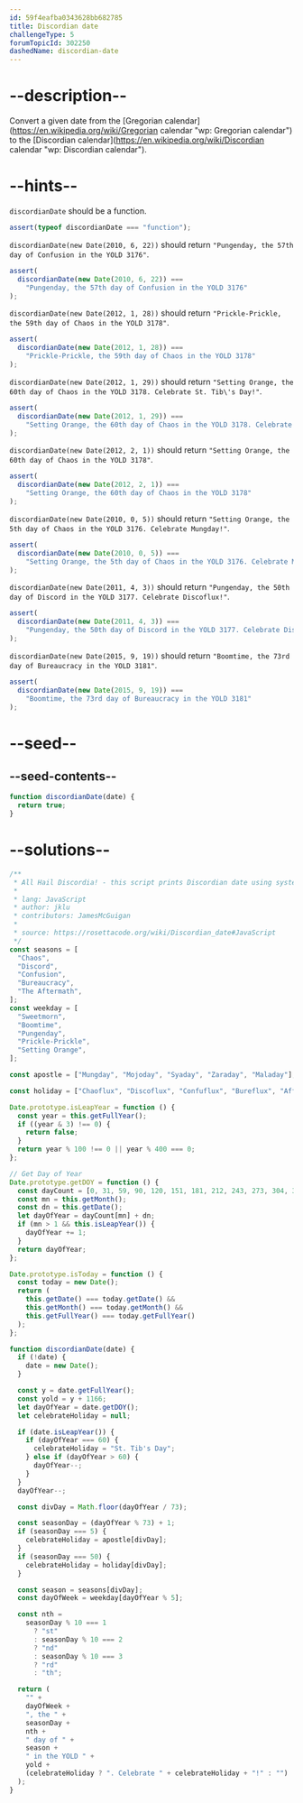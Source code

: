 ```yaml
---
id: 59f4eafba0343628bb682785
title: Discordian date
challengeType: 5
forumTopicId: 302250
dashedName: discordian-date
---
```


# --description--

Convert a given date from the [Gregorian calendar](https://en.wikipedia.org/wiki/Gregorian calendar "wp: Gregorian calendar") to the [Discordian calendar](https://en.wikipedia.org/wiki/Discordian calendar "wp: Discordian calendar").

# --hints--

`discordianDate` should be a function.

```js
assert(typeof discordianDate === "function");
```

`discordianDate(new Date(2010, 6, 22))` should return `"Pungenday, the 57th day of Confusion in the YOLD 3176"`.

```js
assert(
  discordianDate(new Date(2010, 6, 22)) ===
    "Pungenday, the 57th day of Confusion in the YOLD 3176"
);
```

`discordianDate(new Date(2012, 1, 28))` should return `"Prickle-Prickle, the 59th day of Chaos in the YOLD 3178"`.

```js
assert(
  discordianDate(new Date(2012, 1, 28)) ===
    "Prickle-Prickle, the 59th day of Chaos in the YOLD 3178"
);
```

`discordianDate(new Date(2012, 1, 29))` should return `"Setting Orange, the 60th day of Chaos in the YOLD 3178. Celebrate St. Tib\'s Day!"`.

```js
assert(
  discordianDate(new Date(2012, 1, 29)) ===
    "Setting Orange, the 60th day of Chaos in the YOLD 3178. Celebrate St. Tib's Day!"
);
```

`discordianDate(new Date(2012, 2, 1))` should return `"Setting Orange, the 60th day of Chaos in the YOLD 3178"`.

```js
assert(
  discordianDate(new Date(2012, 2, 1)) ===
    "Setting Orange, the 60th day of Chaos in the YOLD 3178"
);
```

`discordianDate(new Date(2010, 0, 5))` should return `"Setting Orange, the 5th day of Chaos in the YOLD 3176. Celebrate Mungday!"`.

```js
assert(
  discordianDate(new Date(2010, 0, 5)) ===
    "Setting Orange, the 5th day of Chaos in the YOLD 3176. Celebrate Mungday!"
);
```

`discordianDate(new Date(2011, 4, 3))` should return `"Pungenday, the 50th day of Discord in the YOLD 3177. Celebrate Discoflux!"`.

```js
assert(
  discordianDate(new Date(2011, 4, 3)) ===
    "Pungenday, the 50th day of Discord in the YOLD 3177. Celebrate Discoflux!"
);
```

`discordianDate(new Date(2015, 9, 19))` should return `"Boomtime, the 73rd day of Bureaucracy in the YOLD 3181"`.

```js
assert(
  discordianDate(new Date(2015, 9, 19)) ===
    "Boomtime, the 73rd day of Bureaucracy in the YOLD 3181"
);
```

# --seed--

## --seed-contents--

```js
function discordianDate(date) {
  return true;
}
```

# --solutions--

```js
/**
 * All Hail Discordia! - this script prints Discordian date using system date.
 *
 * lang: JavaScript
 * author: jklu
 * contributors: JamesMcGuigan
 *
 * source: https://rosettacode.org/wiki/Discordian_date#JavaScript
 */
const seasons = [
  "Chaos",
  "Discord",
  "Confusion",
  "Bureaucracy",
  "The Aftermath",
];
const weekday = [
  "Sweetmorn",
  "Boomtime",
  "Pungenday",
  "Prickle-Prickle",
  "Setting Orange",
];

const apostle = ["Mungday", "Mojoday", "Syaday", "Zaraday", "Maladay"];

const holiday = ["Chaoflux", "Discoflux", "Confuflux", "Bureflux", "Afflux"];

Date.prototype.isLeapYear = function () {
  const year = this.getFullYear();
  if ((year & 3) !== 0) {
    return false;
  }
  return year % 100 !== 0 || year % 400 === 0;
};

// Get Day of Year
Date.prototype.getDOY = function () {
  const dayCount = [0, 31, 59, 90, 120, 151, 181, 212, 243, 273, 304, 334];
  const mn = this.getMonth();
  const dn = this.getDate();
  let dayOfYear = dayCount[mn] + dn;
  if (mn > 1 && this.isLeapYear()) {
    dayOfYear += 1;
  }
  return dayOfYear;
};

Date.prototype.isToday = function () {
  const today = new Date();
  return (
    this.getDate() === today.getDate() &&
    this.getMonth() === today.getMonth() &&
    this.getFullYear() === today.getFullYear()
  );
};

function discordianDate(date) {
  if (!date) {
    date = new Date();
  }

  const y = date.getFullYear();
  const yold = y + 1166;
  let dayOfYear = date.getDOY();
  let celebrateHoliday = null;

  if (date.isLeapYear()) {
    if (dayOfYear === 60) {
      celebrateHoliday = "St. Tib's Day";
    } else if (dayOfYear > 60) {
      dayOfYear--;
    }
  }
  dayOfYear--;

  const divDay = Math.floor(dayOfYear / 73);

  const seasonDay = (dayOfYear % 73) + 1;
  if (seasonDay === 5) {
    celebrateHoliday = apostle[divDay];
  }
  if (seasonDay === 50) {
    celebrateHoliday = holiday[divDay];
  }

  const season = seasons[divDay];
  const dayOfWeek = weekday[dayOfYear % 5];

  const nth =
    seasonDay % 10 === 1
      ? "st"
      : seasonDay % 10 === 2
      ? "nd"
      : seasonDay % 10 === 3
      ? "rd"
      : "th";

  return (
    "" +
    dayOfWeek +
    ", the " +
    seasonDay +
    nth +
    " day of " +
    season +
    " in the YOLD " +
    yold +
    (celebrateHoliday ? ". Celebrate " + celebrateHoliday + "!" : "")
  );
}
```
